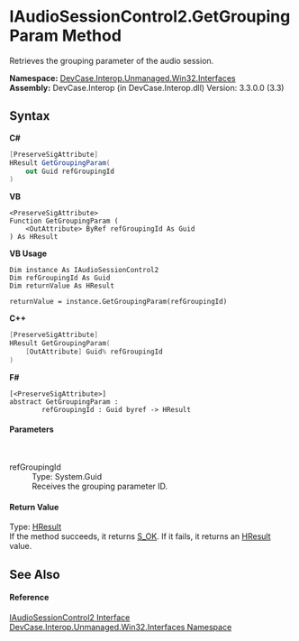 # IAudioSessionControl2.GetGroupingParam Method 
 

Retrieves the grouping parameter of the audio session.

**Namespace:**&nbsp;<a href="N_DevCase_Interop_Unmanaged_Win32_Interfaces">DevCase.Interop.Unmanaged.Win32.Interfaces</a><br />**Assembly:**&nbsp;DevCase.Interop (in DevCase.Interop.dll) Version: 3.3.0.0 (3.3)

## Syntax

**C#**<br />
``` C#
[PreserveSigAttribute]
HResult GetGroupingParam(
	out Guid refGroupingId
)
```

**VB**<br />
``` VB
<PreserveSigAttribute>
Function GetGroupingParam ( 
	<OutAttribute> ByRef refGroupingId As Guid
) As HResult
```

**VB Usage**<br />
``` VB Usage
Dim instance As IAudioSessionControl2
Dim refGroupingId As Guid
Dim returnValue As HResult

returnValue = instance.GetGroupingParam(refGroupingId)
```

**C++**<br />
``` C++
[PreserveSigAttribute]
HResult GetGroupingParam(
	[OutAttribute] Guid% refGroupingId
)
```

**F#**<br />
``` F#
[<PreserveSigAttribute>]
abstract GetGroupingParam : 
        refGroupingId : Guid byref -> HResult 

```


#### Parameters
&nbsp;<dl><dt>refGroupingId</dt><dd>Type: System.Guid<br />Receives the grouping parameter ID.</dd></dl>

#### Return Value
Type: <a href="T_DevCase_Interop_Unmanaged_Win32_Enums_HResult">HResult</a><br />If the method succeeds, it returns <a href="T_DevCase_Interop_Unmanaged_Win32_Enums_HResult">S_OK</a>. If it fails, it returns an <a href="T_DevCase_Interop_Unmanaged_Win32_Enums_HResult">HResult</a> value.

## See Also


#### Reference
<a href="T_DevCase_Interop_Unmanaged_Win32_Interfaces_IAudioSessionControl2">IAudioSessionControl2 Interface</a><br /><a href="N_DevCase_Interop_Unmanaged_Win32_Interfaces">DevCase.Interop.Unmanaged.Win32.Interfaces Namespace</a><br />